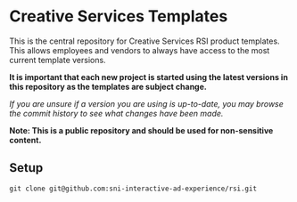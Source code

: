 # Creative Services Templates
This is the central repository for Creative Services RSI product templates. This allows employees and vendors to always have access to the most current template versions.

**It is important that each new project is started using the latest versions in this repository as the templates are subject change.**

*If you are unsure if a version you are using is up-to-date, you may browse the commit history to see what changes have been made.*

**Note: This is a public repository and should be used for non-sensitive content.**

## Setup
```
git clone git@github.com:sni-interactive-ad-experience/rsi.git
```